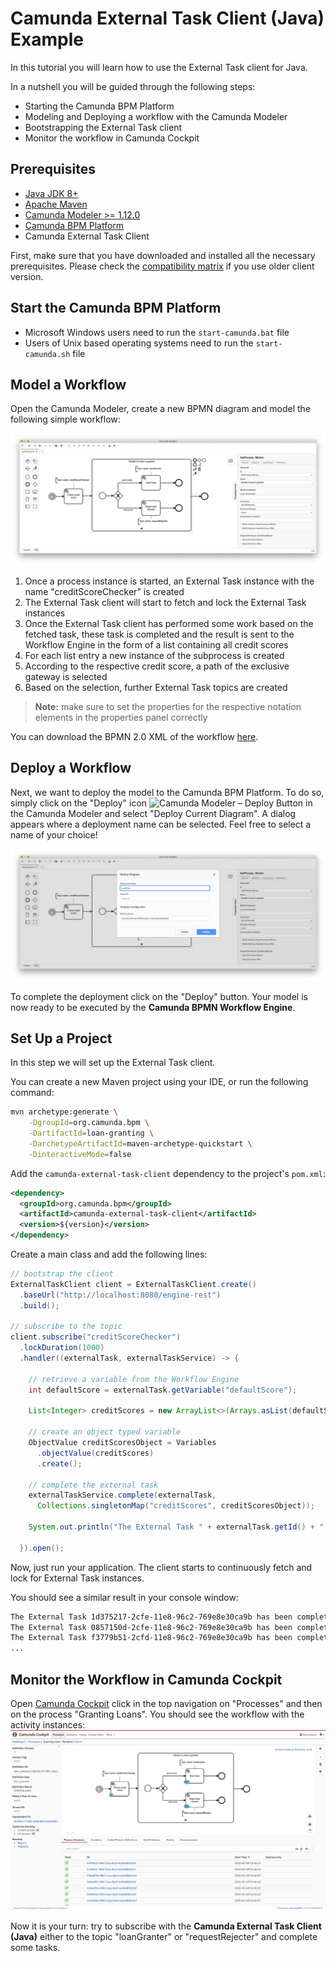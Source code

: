 # Camunda External Task Client (Java) Example

In this tutorial you will learn how to use the External Task client for Java.

In a nutshell you will be guided through the following steps:
* Starting the Camunda BPM Platform
* Modeling and Deploying a workflow with the Camunda Modeler
* Bootstrapping the External Task client
* Monitor the workflow in Camunda Cockpit

## Prerequisites
* [Java JDK 8+](http://www.oracle.com/technetwork/java/javase/downloads/jdk8-downloads-2133151.html)
* [Apache Maven](https://maven.apache.org/download.cgi)
* [Camunda Modeler >= 1.12.0](https://downloads.camunda.cloud/release/camunda-modeler/4.0.0/)
* [Camunda BPM Platform](https://downloads.camunda.cloud/release/camunda-bpm/tomcat/7.13/)
* Camunda External Task Client

First, make sure that you have downloaded and installed all the necessary prerequisites. Please check the [compatibility matrix](https://docs.camunda.org/manual/user-guide/ext-client/compatibility-matrix/) if you use older client version.

## Start the Camunda BPM Platform
* Microsoft Windows users need to run the `start-camunda.bat` file
* Users of Unix based operating systems need to run the `start-camunda.sh` file

## Model a Workflow

Open the Camunda Modeler, create a new BPMN diagram and model the following simple workflow:

![Camunda Modeler – Workflow](./img/image1.png)

1. Once a process instance is started, an External Task instance with the name "creditScoreChecker" is created
2. The External Task client will start to fetch and lock the External Task instances
3. Once the External Task client has performed some work based on the fetched task, 
these task is completed and the result is sent to the Workflow Engine in the form of a list containing all credit scores
4. For each list entry a new instance of the subprocess is created
5. According to the respective credit score, a path of the exclusive gateway is selected
6. Based on the selection, further External Task topics are created

> **Note:** make sure to set the properties for the respective notation elements in the properties panel correctly

You can download the BPMN 2.0 XML of the workflow [here](https://raw.githubusercontent.com/camunda/camunda-external-task-client-java/master/examples/loan-granting/workflow.bpmn).

## Deploy a Workflow

Next, we want to deploy the model to the Camunda BPM Platform. To do so, simply click on the "Deploy" icon 
![Camunda Modeler – Deploy Button](./img/image3.png) in the Camunda Modeler and select "Deploy Current Diagram". 
A dialog appears where a deployment name can be selected. Feel free to select a name of your choice!

![Camunda Modeler – Deploy Dialog](./img/image2.png)

To complete the deployment click on the "Deploy" button. Your model is now ready to be executed by the **Camunda BPMN Workflow Engine**.

## Set Up a Project
In this step we will set up the External Task client.

You can create a new Maven project using your IDE, or run the following command:

```sh
mvn archetype:generate \
    -DgroupId=org.camunda.bpm \
    -DartifactId=loan-granting \
    -DarchetypeArtifactId=maven-archetype-quickstart \
    -DinteractiveMode=false
```

Add the `camunda-external-task-client` dependency to the project's `pom.xml`:
```xml
<dependency>
  <groupId>org.camunda.bpm</groupId>
  <artifactId>camunda-external-task-client</artifactId>
  <version>${version}</version>
</dependency>
```

Create a main class and add the following lines:
```java
// bootstrap the client
ExternalTaskClient client = ExternalTaskClient.create()
  .baseUrl("http://localhost:8080/engine-rest")
  .build();

// subscribe to the topic
client.subscribe("creditScoreChecker")
  .lockDuration(1000)
  .handler((externalTask, externalTaskService) -> {

    // retrieve a variable from the Workflow Engine
    int defaultScore = externalTask.getVariable("defaultScore");

    List<Integer> creditScores = new ArrayList<>(Arrays.asList(defaultScore, 9, 1, 4, 10));

    // create an object typed variable
    ObjectValue creditScoresObject = Variables
      .objectValue(creditScores)
      .create();

    // complete the external task
    externalTaskService.complete(externalTask,
      Collections.singletonMap("creditScores", creditScoresObject));

    System.out.println("The External Task " + externalTask.getId() + " has been completed!");

  }).open();
```

Now, just run your application. The client starts to continuously fetch and lock for External Task instances.

You should see a similar result in your console window:
```sh
The External Task 1d375217-2cfe-11e8-96c2-769e8e30ca9b has been completed!
The External Task 0857150d-2cfe-11e8-96c2-769e8e30ca9b has been completed!
The External Task f3779b51-2cfd-11e8-96c2-769e8e30ca9b has been completed!
...
```

## Monitor the Workflow in Camunda Cockpit
Open [Camunda Cockpit](http://localhost:8080/camunda/app/cockpit) click in the top navigation on "Processes" and then
on the process "Granting Loans". You should see the workflow with the activity instances:
![Camunda Cockpit – Process Definition View](./img/image4.png)

Now it is your turn: try to subscribe with the **Camunda External Task Client (Java)** either to the topic "loanGranter" 
or "requestRejecter" and complete some tasks.
